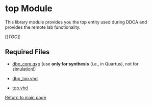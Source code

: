 
# top Module
This library module provides you the top entity used during DDCA and provides the remote lab functionality.


[[_TOC_]]

## Required Files

- [dbg_core.qxp](src/dbg_core.qxp) (use **only for synthesis** (i.e., in Quartus), not for simulation!)

- [dbg_top.vhd](src/dbg_top.vhd)

- [top.vhd](src/top.vhd)


[Return to main page](../../README.md)
